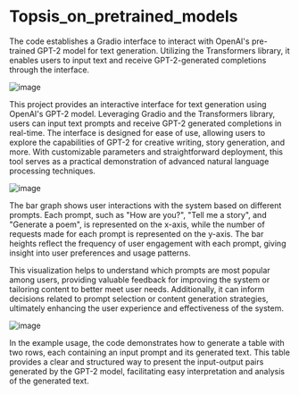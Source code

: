 # Topsis_on_pretrained_models
The code establishes a Gradio interface to interact with OpenAI's pre-trained GPT-2 model for text generation. Utilizing the Transformers library, it enables users to input text and receive GPT-2-generated completions through the interface.

![image](https://github.com/aarushijunejaa/Topsis_on_pretrained_models/assets/143161557/c7452fe0-9977-4a78-b952-6eb9749e4216)

This project provides an interactive interface for text generation using OpenAI's GPT-2 model. Leveraging Gradio and the Transformers library, users can input text prompts and receive GPT-2 generated completions in real-time. The interface is designed for ease of use, allowing users to explore the capabilities of GPT-2 for creative writing, story generation, and more. With customizable parameters and straightforward deployment, this tool serves as a practical demonstration of advanced natural language processing techniques.


![image](https://github.com/aarushijunejaa/Topsis_on_pretrained_models/assets/143161557/057eb2ab-7e11-430b-a25e-4f6823fdcae4)

The bar graph shows user interactions with the system based on different prompts. Each prompt, such as "How are you?", "Tell me a story", and "Generate a poem", is represented on the x-axis, while the number of requests made for each prompt is represented on the y-axis. The bar heights reflect the frequency of user engagement with each prompt, giving insight into user preferences and usage patterns.

This visualization helps to understand which prompts are most popular among users, providing valuable feedback for improving the system or tailoring content to better meet user needs. Additionally, it can inform decisions related to prompt selection or content generation strategies, ultimately enhancing the user experience and effectiveness of the system.


![image](https://github.com/aarushijunejaa/Topsis_on_pretrained_models/assets/143161557/936373c8-f360-4101-ae2f-e6d3069966ae)

In the example usage, the code demonstrates how to generate a table with two rows, each containing an input prompt and its generated text. This table provides a clear and structured way to present the input-output pairs generated by the GPT-2 model, facilitating easy interpretation and analysis of the generated text.
